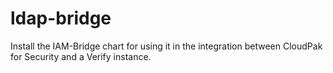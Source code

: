 # ldap-bridge
Install the IAM-Bridge chart for using it in the integration between CloudPak for Security and a Verify instance.
